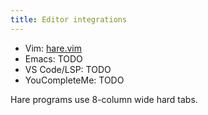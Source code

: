 ```yaml
---
title: Editor integrations
---
```


- Vim: [hare.vim](https://git.sr.ht/~sircmpwn/hare.vim)
- Emacs: TODO
- VS Code/LSP: TODO
- YouCompleteMe: TODO

Hare programs use 8-column wide hard tabs.
